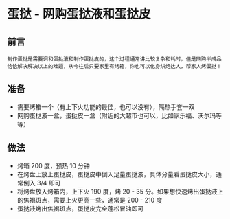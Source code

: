 # 蛋挞 - 网购蛋挞液和蛋挞皮

## 前言
    制作蛋挞是需要调和蛋挞液和制作蛋挞皮的，这个过程通常讲比较复杂和耗时，但是网购半成品恰恰解决解决以上的难题，从今往后只要家里有烤箱，你也可以化身烘焙达人，帮家人烤蛋挞！

## 准备
* 需要烤箱一个（有上下火功能的最佳，也可以没有），隔热手套一双
* 网购蛋挞液一盒，蛋挞皮一盒（附近的大超市也可以，比如家乐福、沃尔玛等等）

## 做法
* 烤箱 200 度，预热 10 分钟
* 在烤盘上放上蛋挞皮，蛋挞皮中倒入足量蛋挞液，具体分量看蛋挞皮大小，通常倒入 3/4 即可
* 将烤盘放入烤箱内，上下火 190 度，烤 20 - 35 分。如果想快速烤出蛋挞液上的焦褐斑点，需要上火更高一些，通常是 200 - 210 度
* 蛋挞液烤出焦褐斑点，蛋挞皮完全蓬松冒油即可

